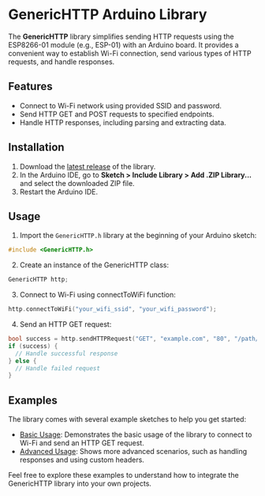 # GenericHTTP Arduino Library

The **GenericHTTP** library simplifies sending HTTP requests using the ESP8266-01 module (e.g., ESP-01) with an Arduino board. It provides a convenient way to establish Wi-Fi connection, send various types of HTTP requests, and handle responses.

## Features

- Connect to Wi-Fi network using provided SSID and password.
- Send HTTP GET and POST requests to specified endpoints.
- Handle HTTP responses, including parsing and extracting data.

## Installation

1. Download the [latest release](https://github.com/eshansajes/GenericHTTP-ESP8266-01/) of the library.
2. In the Arduino IDE, go to **Sketch > Include Library > Add .ZIP Library...** and select the downloaded ZIP file.
3. Restart the Arduino IDE.

## Usage

1. Import the `GenericHTTP.h` library at the beginning of your Arduino sketch:

```cpp
#include <GenericHTTP.h>
```
2. Create an instance of the GenericHTTP class:
   
```cpp
GenericHTTP http;
```

3. Connect to Wi-Fi using connectToWiFi function:
   
```cpp
http.connectToWiFi("your_wifi_ssid", "your_wifi_password");
```

4. Send an HTTP GET request:
   
```cpp
bool success = http.sendHTTPRequest("GET", "example.com", "80", "/path/to/endpoint", nullptr, nullptr);
if (success) {
  // Handle successful response
} else {
  // Handle failed request
}
```
## Examples

The library comes with several example sketches to help you get started:

- [Basic Usage](examples/BasicUsage.ino/): Demonstrates the basic usage of the library to connect to Wi-Fi and send an HTTP GET request.
- [Advanced Usage](examples/AdvancedUsage.ino/): Shows more advanced scenarios, such as handling responses and using custom headers.

Feel free to explore these examples to understand how to integrate the GenericHTTP library into your own projects.





